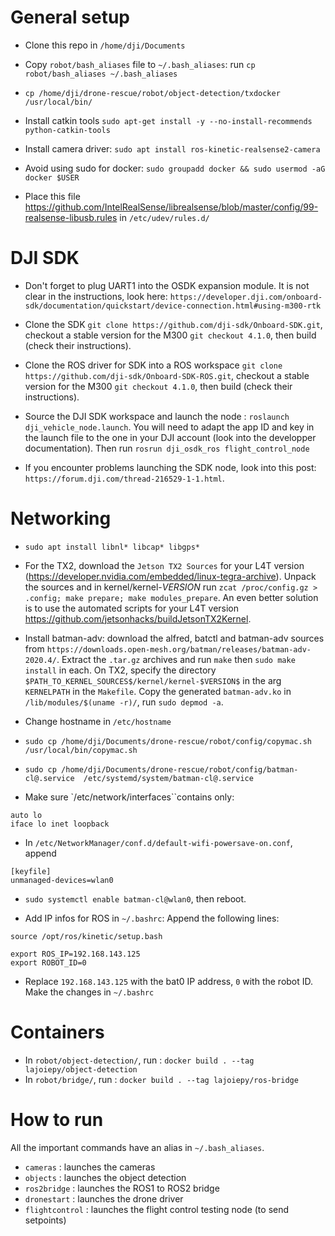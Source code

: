 # General setup

- Clone this repo in `/home/dji/Documents`

- Copy `robot/bash_aliases` file to `~/.bash_aliases`: run `cp robot/bash_aliases ~/.bash_aliases`

- `cp /home/dji/drone-rescue/robot/object-detection/txdocker /usr/local/bin/`

- Install catkin tools `sudo apt-get install -y --no-install-recommends python-catkin-tools`

- Install camera driver: `sudo apt install ros-kinetic-realsense2-camera` 

- Avoid using sudo for docker: `sudo groupadd docker && sudo usermod -aG docker $USER`

- Place this file https://github.com/IntelRealSense/librealsense/blob/master/config/99-realsense-libusb.rules in `/etc/udev/rules.d/`

# DJI SDK

- Don't forget to plug UART1 into the OSDK expansion module. It is not clear in the instructions, look here: `https://developer.dji.com/onboard-sdk/documentation/quickstart/device-connection.html#using-m300-rtk`

- Clone the SDK `git clone https://github.com/dji-sdk/Onboard-SDK.git`, checkout a stable version for the M300 `git checkout 4.1.0`, then build (check their instructions).

- Clone the ROS driver for SDK into a ROS workspace `git clone https://github.com/dji-sdk/Onboard-SDK-ROS.git`, checkout a stable version for the M300 `git checkout 4.1.0`, then build (check their instructions).

- Source the DJI SDK workspace and launch the node : `roslaunch dji_vehicle_node.launch`. You will need to adapt the app ID and key in the launch file to the one in your DJI account (look into the developper documentation). Then run `rosrun dji_osdk_ros flight_control_node`

- If you encounter problems launching the SDK node, look into this post: `https://forum.dji.com/thread-216529-1-1.html`.

# Networking

- `sudo apt install libnl* libcap* libgps*`

- For the TX2, download the `Jetson TX2 Sources` for your L4T version (https://developer.nvidia.com/embedded/linux-tegra-archive). Unpack the sources and in kernel/kernel-$VERSION$ run `zcat /proc/config.gz > .config; make prepare; make modules_prepare`. An even better solution is to use the automated scripts for your L4T version https://github.com/jetsonhacks/buildJetsonTX2Kernel.

- Install batman-adv: download the alfred, batctl and batman-adv sources from
  `https://downloads.open-mesh.org/batman/releases/batman-adv-2020.4/`. Extract
  the `.tar.gz` archives and run `make` then `sudo make install` in each. On TX2, specify the directory `$PATH_TO_KERNEL_SOURCES$/kernel/kernel-$VERSION$` in the arg `KERNELPATH` in the `Makefile`. Copy the generated `batman-adv.ko` in `/lib/modules/$(uname -r)/`, run `sudo depmod -a`.

- Change hostname in `/etc/hostname`

- `sudo cp /home/dji/Documents/drone-rescue/robot/config/copymac.sh /usr/local/bin/copymac.sh`

- `sudo cp /home/dji/Documents/drone-rescue/robot/config/batman-cl@.service  /etc/systemd/system/batman-cl@.service`

- Make sure `/etc/network/interfaces``contains only:
```
auto lo
iface lo inet loopback
```

- In `/etc/NetworkManager/conf.d/default-wifi-powersave-on.conf`, append 
```
[keyfile]
unmanaged-devices=wlan0
```

- `sudo systemctl enable batman-cl@wlan0`, then reboot.

- Add IP infos for ROS in `~/.bashrc`: Append the following lines: 
```
source /opt/ros/kinetic/setup.bash

export ROS_IP=192.168.143.125
export ROBOT_ID=0
```

- Replace `192.168.143.125` with the bat0 IP address, `0` with the robot ID. Make the changes in `~/.bashrc`

# Containers

- In `robot/object-detection/`, run : `docker build . --tag lajoiepy/object-detection`
- In `robot/bridge/`, run : `docker build . --tag lajoiepy/ros-bridge`

# How to run

All the important commands have an alias in `~/.bash_aliases`.

- `cameras` : launches the cameras
- `objects` : launches the object detection
- `ros2bridge` : launches the ROS1 to ROS2 bridge
- `dronestart` : launches the drone driver
- `flightcontrol` : launches the flight control testing node (to send setpoints)
